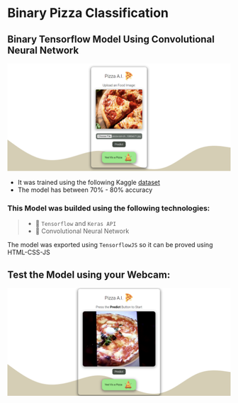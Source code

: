 # Binary Pizza Classification

## Binary Tensorflow Model Using Convolutional Neural Network

<img src="./previews/preview_1.png" width="800"/>

- It was trained using the following Kaggle [dataset](https://www.kaggle.com/datasets/carlosrunner/pizza-not-pizza)
- The model has between 70% - 80% accuracy

### This Model was builded using the following technologies:
> - 📌 `Tensorflow` and `Keras API`
> - 📌 Convolutional Neural Network

The model was exported using `TensorflowJS` so it can be proved using HTML-CSS-JS 

## Test the Model using your Webcam:
<img src="./previews/preview_2.png" width="800"/> 


